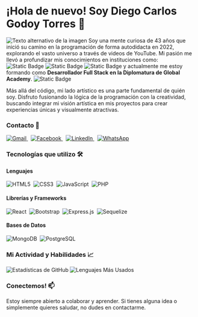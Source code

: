 # ¡Hola de nuevo! Soy Diego Carlos Godoy Torres 👋
![Texto alternativo de la imagen](assets/webdev.gif)
Soy una mente curiosa de 43 años que inició su camino en la programación de forma autodidacta en 2022, explorando el vasto universo a través de videos de YouTube. Mi pasión me llevó a profundizar mis conocimientos en instituciones como:
![Static Badge](https://img.shields.io/badge/Henry-yellow?style=plastic)
![Static Badge](https://img.shields.io/badge/DigitalHouse-black?style=plastic)
![Static Badge](https://img.shields.io/badge/DEPCSUITE-red?style=plastic)
y actualmente me estoy formando como **Desarrollador Full Stack en la Diplomatura de Global Academy**.
![Static Badge](https://img.shields.io/badge/GlobalAcademy-orange?style=plastic)


Más allá del código, mi lado artístico es una parte fundamental de quién soy. Disfruto fusionando la lógica de la programación con la creatividad, buscando integrar mi visión artística en mis proyectos para crear experiencias únicas y visualmente atractivas.



### Contacto 📲
<p align="left">
  <a href="mailto:diegotemdz@gmail.com">
    <img src="https://img.shields.io/badge/Gmail-D14836?style=for-the-badge&logo=gmail&logoColor=white" data-original-src="https://img.shields.io/badge/Gmail-D14836?style=for-the-badge&logo=gmail&logoColor=white" alt="Gmail">
  </a>&nbsp;

  <a href="https://www.facebook.com/">
    <img src="https://img.shields.io/badge/Facebook-1877F2?style=for-the-badge&logo=facebook&logoColor=white" data-original-src="https://img.shields.io/badge/Facebook-1877F2?style=for-the-badge&logo=facebook&logoColor=white" alt="Facebook">
  </a>&nbsp;

  <a href="https://www.linkedin.com/in/diego-carlos-godoy-dev/">
    <img src="https://img.shields.io/badge/LinkedIn-0077B5?style=for-the-badge&logo=linkedin&logoColor=white" data-original-src="https://img.shields.io/badge/LinkedIn-0077B5?style=for-the-badge&logo=linkedin&logoColor=white" alt="LinkedIn">
  </a>&nbsp;

  <a href="https://wa.me/+5492615590979">
    <img src="https://img.shields.io/badge/WhatsApp-25D366?style=for-the-badge&logo=whatsapp&logoColor=white" data-original-src="https://img.shields.io/badge/WhatsApp-25D366?style=for-the-badge&logo=whatsapp&logoColor=white" alt="WhatsApp">
  </a>
</p>

### Tecnologías que utilizo 🛠️

#### Lenguajes

<p align="left">
  <img src="https://img.shields.io/badge/HTML5-E34F26?style=for-the-badge&logo=html5&logoColor=white" data-original-src="https://img.shields.io/badge/HTML5-E34F26?style=for-the-badge&logo=html5&logoColor=white" alt="HTML5">&nbsp;
  <img src="https://img.shields.io/badge/CSS3-1572B6?style=for-the-badge&logo=css3&logoColor=white" data-original-src="https://img.shields.io/badge/CSS3-1572B6?style=for-the-badge&logo=css3&logoColor=white" alt="CSS3">&nbsp;
  <img src="https://img.shields.io/badge/JavaScript-F7DF1E?style=for-the-badge&logo=javascript&logoColor=black" data-original-src="https://img.shields.io/badge/JavaScript-F7DF1E?style=for-the-badge&logo=javascript&logoColor=black" alt="JavaScript">&nbsp;
  <img src="https://img.shields.io/badge/PHP-777BB4?style=for-the-badge&logo=php&logoColor=white" data-original-src="https://img.shields.io/badge/PHP-777BB4?style=for-the-badge&logo=php&logoColor=white" alt="PHP">
</p>

#### Librerías y Frameworks

<p align="left">
  <img src="https://img.shields.io/badge/React-61DAFB?style=for-the-badge&logo=react&logoColor=black" data-original-src="https://img.shields.io/badge/React-61DAFB?style=for-the-badge&logo=react&logoColor=black" alt="React">&nbsp;
  <img src="https://img.shields.io/badge/Bootstrap-7952B3?style=for-the-badge&logo=bootstrap&logoColor=white" data-original-src="https://img.shields.io/badge/Bootstrap-7952B3?style=for-the-badge&logo=bootstrap&logoColor=white" alt="Bootstrap">&nbsp;
  <img src="https://img.shields.io/badge/Express.js-000000?style=for-the-badge&logo=express&logoColor=white" data-original-src="https://img.shields.io/badge/Express.js-000000?style=for-the-badge&logo=express&logoColor=white" alt="Express.js">&nbsp;
  <img src="https://img.shields.io/badge/Sequelize-52B0E7?style=for-the-badge&logo=sequelize&logoColor=white" data-original-src="https://img.shields.io/badge/Sequelize-52B0E7?style=for-the-badge&logo=sequelize&logoColor=white" alt="Sequelize">
</p>

#### Bases de Datos

<p align="left">
  <img src="https://img.shields.io/badge/MongoDB-47A248?style=for-the-badge&logo=mongodb&logoColor=white" data-original-src="https://img.shields.io/badge/MongoDB-47A248?style=for-the-badge&logo=mongodb&logoColor=white" alt="MongoDB">&nbsp;
  <img src="https://img.shields.io/badge/PostgreSQL-316192?style=for-the-badge&logo=postgresql&logoColor=white" data-original-src="https://img.shields.io/badge/PostgreSQL-316192?style=for-the-badge&logo=postgresql&logoColor=white" alt="PostgreSQL">
</p>


### Mi Actividad y Habilidades 📈

![Estadísticas de GitHub](https://github-readme-stats.vercel.app/api?username=diegote22&show_icons=true&theme=radical&include_all_commits=true&count_private=true)
![Lenguajes Más Usados](https://github-readme-stats.vercel.app/api/top-langs/?username=diegote22&layout=compact&theme=radical)


### Conectemos! 📫

Estoy siempre abierto a colaborar y aprender. Si tienes alguna idea o simplemente quieres saludar, no dudes en contactarme.
